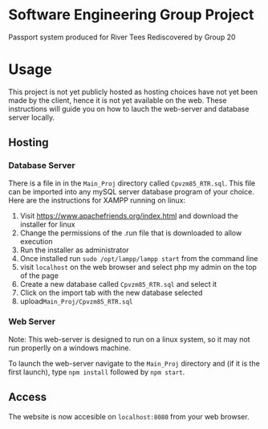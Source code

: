 # Software Engineering Group Project
Passport system produced for River Tees Rediscovered by Group 20

# Usage
This project is not yet publicly hosted as hosting choices have not yet been made by the client, hence it is not yet available on the web. These instructions will guide you on how to lauch the web-server and database server locally.

## Hosting

### Database Server
There is a file in in the `Main_Proj` directory called `Cpvzm85_RTR.sql`. This file can be imported into any mySQL server database program of your choice. Here are the instructions for XAMPP running on linux:

1. Visit <https://www.apachefriends.org/index.html> and download the installer for linux
2. Change the permissions of the .run file that is downloaded to allow execution
3. Run the installer as administrator
4. Once installed run `sudo /opt/lampp/lampp start` from the command line
5. visit `localhost` on the web browser and select php my admin on the top of the page
6. Create a new database called `Cpvzm85_RTR.sql` and select it
7. Click on the import tab with the new database selected
8. upload`Main_Proj/Cpvzm85_RTR.sql`


### Web Server
Note: This web-server is designed to run on a linux system, so it may not run properlly on a windows machine.

To launch the web-server navigate to the `Main_Proj` directory and (if it is the first launch), type `npm install` followed by `npm start`.

## Access
The website is now accesible on `localhost:8080` from your web browser.
